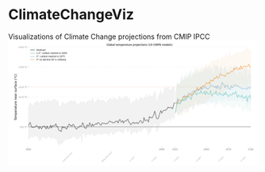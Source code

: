 # ClimateChangeViz
Visualizations of Climate Change projections from CMIP IPCC
![Global temperature projections (CMIP6 models)](charts/latest.png)
